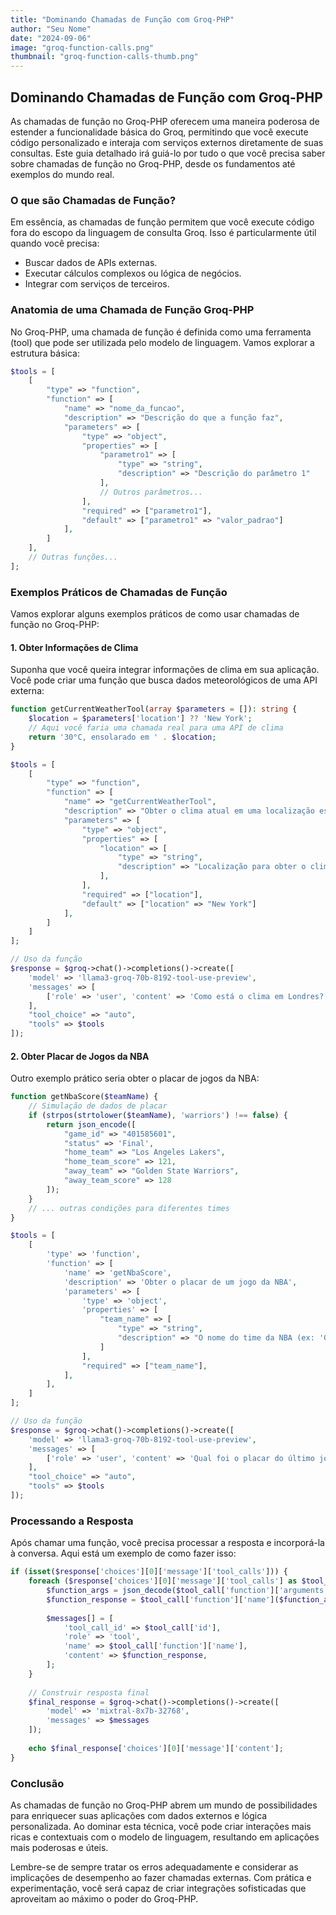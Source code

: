 ```yaml
---
title: "Dominando Chamadas de Função com Groq-PHP"
author: "Seu Nome"
date: "2024-09-06"
image: "groq-function-calls.png" 
thumbnail: "groq-function-calls-thumb.png" 
---
```


## Dominando Chamadas de Função com Groq-PHP

As chamadas de função no Groq-PHP oferecem uma maneira poderosa de estender a funcionalidade básica do Groq, permitindo que você execute código personalizado e interaja com serviços externos diretamente de suas consultas. Este guia detalhado irá guiá-lo por tudo o que você precisa saber sobre chamadas de função no Groq-PHP, desde os fundamentos até exemplos do mundo real.

### O que são Chamadas de Função?

Em essência, as chamadas de função permitem que você execute código fora do escopo da linguagem de consulta Groq. Isso é particularmente útil quando você precisa:

- Buscar dados de APIs externas.
- Executar cálculos complexos ou lógica de negócios.
- Integrar com serviços de terceiros.

### Anatomia de uma Chamada de Função Groq-PHP

No Groq-PHP, uma chamada de função é definida como uma ferramenta (tool) que pode ser utilizada pelo modelo de linguagem. Vamos explorar a estrutura básica:

```php
$tools = [
    [
        "type" => "function",
        "function" => [
            "name" => "nome_da_funcao",
            "description" => "Descrição do que a função faz",
            "parameters" => [
                "type" => "object",
                "properties" => [
                    "parametro1" => [
                        "type" => "string",
                        "description" => "Descrição do parâmetro 1"
                    ],
                    // Outros parâmetros...
                ],
                "required" => ["parametro1"],
                "default" => ["parametro1" => "valor_padrao"]
            ],
        ]
    ],
    // Outras funções...
];
```

### Exemplos Práticos de Chamadas de Função

Vamos explorar alguns exemplos práticos de como usar chamadas de função no Groq-PHP:

#### 1. Obter Informações de Clima

Suponha que você queira integrar informações de clima em sua aplicação. Você pode criar uma função que busca dados meteorológicos de uma API externa:

```php
function getCurrentWeatherTool(array $parameters = []): string {
    $location = $parameters['location'] ?? 'New York';
    // Aqui você faria uma chamada real para uma API de clima
    return '30°C, ensolarado em ' . $location;
}

$tools = [
    [
        "type" => "function",
        "function" => [
            "name" => "getCurrentWeatherTool",
            "description" => "Obter o clima atual em uma localização específica.",
            "parameters" => [
                "type" => "object",
                "properties" => [
                    "location" => [
                        "type" => "string",
                        "description" => "Localização para obter o clima."
                    ],
                ],
                "required" => ["location"],
                "default" => ["location" => "New York"]
            ],
        ]
    ]
];

// Uso da função
$response = $groq->chat()->completions()->create([
    'model' => 'llama3-groq-70b-8192-tool-use-preview',
    'messages' => [
        ['role' => 'user', 'content' => 'Como está o clima em Londres?']
    ],
    "tool_choice" => "auto",
    "tools" => $tools
]);
```

#### 2. Obter Placar de Jogos da NBA

Outro exemplo prático seria obter o placar de jogos da NBA:

```php
function getNbaScore($teamName) {
    // Simulação de dados de placar
    if (strpos(strtolower($teamName), 'warriors') !== false) {
        return json_encode([
            "game_id" => "401585601",
            "status" => 'Final',
            "home_team" => "Los Angeles Lakers",
            "home_team_score" => 121,
            "away_team" => "Golden State Warriors",
            "away_team_score" => 128
        ]);
    }
    // ... outras condições para diferentes times
}

$tools = [
    [
        'type' => 'function',
        'function' => [
            'name' => 'getNbaScore',
            'description' => 'Obter o placar de um jogo da NBA',
            'parameters' => [
                'type' => 'object',
                'properties' => [
                    "team_name" => [
                        "type" => "string",
                        "description" => "O nome do time da NBA (ex: 'Golden State Warriors')",
                    ]
                ],
                "required" => ["team_name"],
            ],
        ],
    ]
];

// Uso da função
$response = $groq->chat()->completions()->create([
    'model' => 'llama3-groq-70b-8192-tool-use-preview',
    'messages' => [
        ['role' => 'user', 'content' => 'Qual foi o placar do último jogo dos Warriors?']
    ],
    "tool_choice" => "auto",
    "tools" => $tools
]);
```

### Processando a Resposta

Após chamar uma função, você precisa processar a resposta e incorporá-la à conversa. Aqui está um exemplo de como fazer isso:

```php
if (isset($response['choices'][0]['message']['tool_calls'])) {
    foreach ($response['choices'][0]['message']['tool_calls'] as $tool_call) {
        $function_args = json_decode($tool_call['function']['arguments'], true);
        $function_response = $tool_call['function']['name']($function_args);
        
        $messages[] = [
            'tool_call_id' => $tool_call['id'],
            'role' => 'tool',
            'name' => $tool_call['function']['name'],
            'content' => $function_response,
        ];
    }
    
    // Construir resposta final
    $final_response = $groq->chat()->completions()->create([
        'model' => 'mixtral-8x7b-32768',
        'messages' => $messages
    ]);
    
    echo $final_response['choices'][0]['message']['content'];
}
```

### Conclusão

As chamadas de função no Groq-PHP abrem um mundo de possibilidades para enriquecer suas aplicações com dados externos e lógica personalizada. Ao dominar esta técnica, você pode criar interações mais ricas e contextuais com o modelo de linguagem, resultando em aplicações mais poderosas e úteis.

Lembre-se de sempre tratar os erros adequadamente e considerar as implicações de desempenho ao fazer chamadas externas. Com prática e experimentação, você será capaz de criar integrações sofisticadas que aproveitam ao máximo o poder do Groq-PHP.
